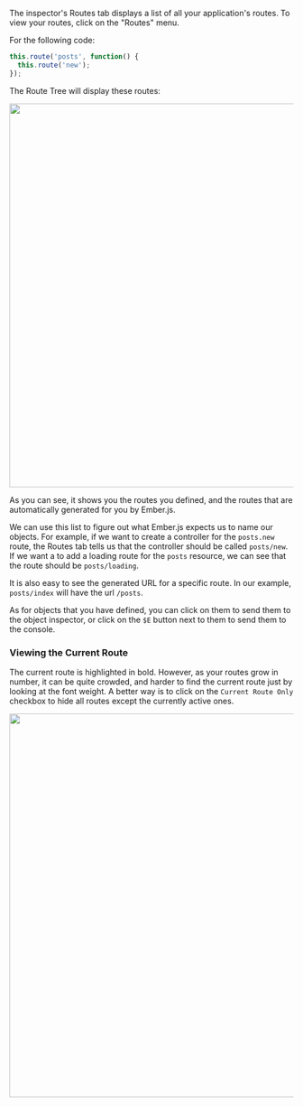 The inspector's Routes tab displays a list of all your application's
routes. To view your routes, click on the "Routes" menu.

For the following code:

```javascript
this.route('posts', function() {
  this.route('new');
});
```

The Route Tree will display these routes:

<img src="/guides/ember-inspector/images/routes-screenshot.png" width="680"/>

As you can see, it shows you the routes you defined, and the routes that
are automatically generated for you by Ember.js.

We can use this list to figure out what Ember.js expects us to name
our objects. For example, if we want to create a controller for the
`posts.new` route, the Routes tab tells us that the controller
should be called `posts/new`. If we want a to add a loading route for the
`posts` resource, we can see that the route should be `posts/loading`.

It is also easy to see the generated URL for a specific route. In our
example, `posts/index` will have the url `/posts`.

As for objects that you have defined, you can click on them to send them to
the object inspector, or click on the `$E` button next to them to send them to the console.

### Viewing the Current Route

The current route is highlighted in bold. However, as your routes grow in
number, it can be quite crowded, and harder to find the current route just by looking at the
font weight. A better way is to click on the `Current Route Only`
checkbox to hide all routes except the currently active ones.

<img src="/guides/ember-inspector/images/routes-current-route.png"
width="680"/>
